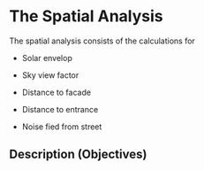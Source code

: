 # **The Spatial Analysis**

The spatial analysis consists of the calculations for  

* Solar envelop
* Sky view factor
* Distance to facade

* Distance to entrance
* Noise fied from street


## **Description (Objectives)**
